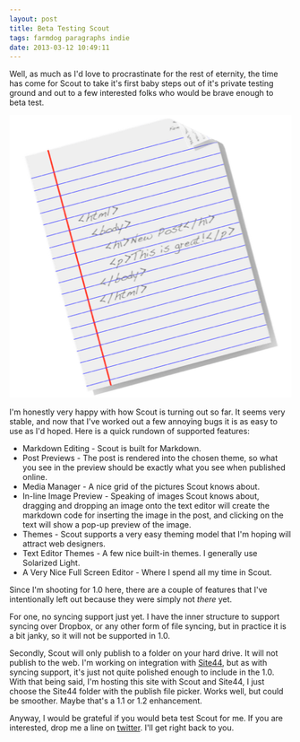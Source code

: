 ```yaml
---
layout: post
title: Beta Testing Scout
tags: farmdog paragraphs indie
date: 2013-03-12 10:49:11
---
```


Well, as much as I'd love to procrastinate for the rest of eternity, the time has come for Scout to take it's first baby steps out of it's private testing ground and out to a few interested folks who would be brave enough to beta test.

![Alt Text](/media/scout_icon.png)

I'm honestly very happy with how Scout is turning out so far. It seems very stable, and now that I've worked out a few annoying bugs it is as easy to use as I'd hoped. Here is a quick rundown of supported features:



* Markdown Editing -  Scout is built for Markdown.
* Post Previews - The post is rendered into the chosen theme, so what you see in the preview should be exactly what you see when published online.  
* Media Manager - A nice grid of the pictures Scout knows about.
* In-line Image Preview - Speaking of images Scout knows about, dragging and dropping an image onto the text editor will create the markdown code for inserting the image in the post, and clicking on the text will show a pop-up preview of the image. 
* Themes - Scout supports a very easy theming model that I'm hoping will attract web designers.
* Text Editor Themes - A few nice built-in themes. I generally use Solarized Light.
* A Very Nice Full Screen Editor - Where I spend all my time in Scout. 

Since I'm shooting for 1.0 here, there are a couple of features that I've intentionally left out because they were simply not *there* yet. 

For one, no syncing support just yet. I have the inner structure to support syncing over Dropbox, or any other form of file syncing, but in practice it is a bit janky, so it will not be supported in 1.0. 

Secondly, Scout will only publish to a folder on your hard drive. It will not publish to the web. I'm working on integration with [Site44](https://www.site44.com), but as with syncing support, it's just not quite polished enough to include in the 1.0. With that being said, I'm hosting this site with Scout and Site44, I just choose the Site44 folder with the publish file picker. Works well, but could be smoother. Maybe that's a 1.1 or 1.2 enhancement. 

Anyway, I would be grateful if you would beta test Scout for me. If you are interested, drop me a line on [twitter](http://twitter.com/ibuys). I'll get right back to you. 
